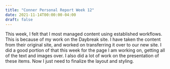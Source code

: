 ```yaml
---
title: "Conner Personal Report Week 12"
date: 2021-11-14T00:00:00-04:00
draft: false
---
```


This week, I felt that I most managed content using established workflows. This is because of my work on the Daybreak site. I have taken the content from their original site, and worked on transferring it over to our new site. I did a good portion of that this week for the page I am working on, getting all of the text and images over. I also did a lot of work on the presentation of these items. Now I just need to finalize the layout and styling.
